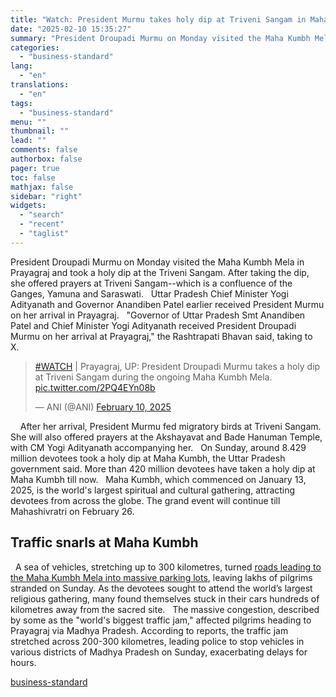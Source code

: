 ```yaml
---
title: "Watch: President Murmu takes holy dip at Triveni Sangam in Maha Kumbh"
date: "2025-02-10 15:35:27"
summary: "President Droupadi Murmu on Monday visited the Maha Kumbh Mela in Prayagraj and took a holy dip at the Triveni Sangam. After taking the dip, she offered prayers at Triveni Sangam--which is a confluence of the Ganges, Yamuna and Saraswati. Uttar Pradesh Chief Minister Yogi Adityanath and Governor Anandiben Patel..."
categories:
  - "business-standard"
lang:
  - "en"
translations:
  - "en"
tags:
  - "business-standard"
menu: ""
thumbnail: ""
lead: ""
comments: false
authorbox: false
pager: true
toc: false
mathjax: false
sidebar: "right"
widgets:
  - "search"
  - "recent"
  - "taglist"
---
```


President Droupadi Murmu on Monday visited the Maha Kumbh Mela in Prayagraj and took a holy dip at the Triveni Sangam. After taking the dip, she offered prayers at Triveni Sangam--which is a confluence of the Ganges, Yamuna and Saraswati.
 
Uttar Pradesh Chief Minister Yogi Adityanath and Governor Anandiben Patel earlier received President Murmu on her arrival in Prayagraj.
 
"Governor of Uttar Pradesh Smt Anandiben Patel and Chief Minister Yogi Adityanath received President Droupadi Murmu on her arrival at Prayagraj," the Rashtrapati Bhavan said, taking to X. 
> [#WATCH](https://twitter.com/hashtag/WATCH?src=hash&ref_src=twsrc%5Etfw) | Prayagraj, UP: President Droupadi Murmu takes a holy dip at Triveni Sangam during the ongoing Maha Kumbh Mela. [pic.twitter.com/2PQ4EYn08b](https://t.co/2PQ4EYn08b)
> 
> — ANI (@ANI) [February 10, 2025](https://twitter.com/ANI/status/1888820915380883789?ref_src=twsrc%5Etfw)


   
 
After her arrival, President Murmu fed migratory birds at Triveni Sangam. She will also offered prayers at the Akshayavat and Bade Hanuman Temple, with CM Yogi Adityanath accompanying her.
 
On Sunday, around 8.429 million devotees took a holy dip at Maha Kumbh, the Uttar Pradesh government said. More than 420 million devotees have taken a holy dip at Maha Kumbh till now.
 
Maha Kumbh, which commenced on January 13, 2025, is the world's largest spiritual and cultural gathering, attracting devotees from across the globe. The grand event will continue till Mahashivratri on February 26. 

**Traffic snarls at Maha Kumbh**
--------------------------------

 
A sea of vehicles, stretching up to 300 kilometres, turned [roads leading to the Maha Kumbh Mela into massive parking lots](https://www.business-standard.com/india-news/maha-kumbh-traffic-jam-roads-devotees-up-government-akhilesh-yadav-125021000361_1.html), leaving lakhs of pilgrims stranded on Sunday. As the devotees sought to attend the world’s largest religious gathering, many found themselves stuck in their cars hundreds of kilometres away from the sacred site.
 
The massive congestion, described by some as the "world's biggest traffic jam," affected pilgrims heading to Prayagraj via Madhya Pradesh. According to reports, the traffic jam stretched across 200-300 kilometres, leading police to stop vehicles in various districts of Madhya Pradesh on Sunday, exacerbating delays for hours.

[business-standard](https://www.business-standard.com/india-news/president-droupadi-murmu-holy-dip-triveni-sangam-maha-kumbh-2025-prayagraj-125021000521_1.html)
